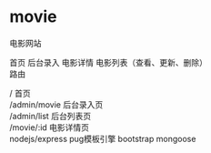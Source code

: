 # movie
电影网站    

首页  后台录入    电影详情    电影列表（查看、更新、删除）   
路由  
    
/   首页      
/admin/movie    后台录入页       
/admin/list     后台列表页   
/movie/:id      电影详情页       
nodejs/express  pug模板引擎 bootstrap  mongoose 
